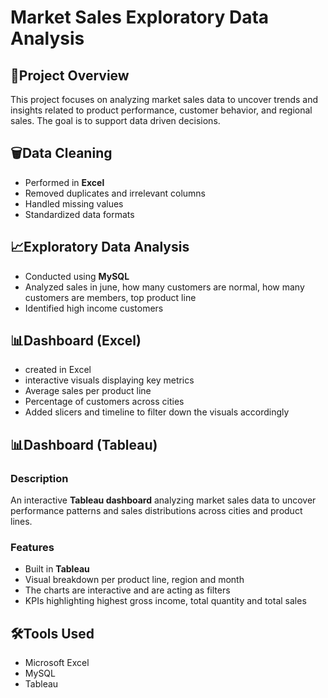 # Market Sales Exploratory Data  Analysis

## 📍Project Overview
This project focuses on analyzing market sales data to uncover trends and insights related to product performance, customer behavior, and regional sales. The goal is to support data driven decisions.

## 🗑Data Cleaning
- Performed in **Excel**
- Removed duplicates and irrelevant columns
- Handled missing values
- Standardized data formats

## 📈Exploratory Data Analysis
- Conducted using **MySQL**
- Analyzed sales in june, how many customers are normal, how many customers are members, top product line
- Identified high income customers

## 📊Dashboard (Excel)
- created in Excel
- interactive visuals displaying key metrics
- Average sales per product line
- Percentage of customers across cities
- Added slicers and timeline to filter down the visuals accordingly

## 📊Dashboard (Tableau)
### Description
An interactive **Tableau dashboard** analyzing market sales data to uncover performance patterns and sales distributions across cities and product lines.

### Features
- Built in **Tableau**
- Visual breakdown per product line, region and month
- The charts are interactive and are acting as filters
- KPIs highlighting highest gross income, total quantity and total sales

## 🛠Tools Used
- Microsoft Excel
- MySQL
- Tableau
